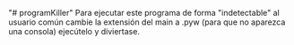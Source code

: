 "# programKiller" 
Para ejecutar este programa de forma "indetectable" al usuario común cambie la extensión del main a .pyw (para que no aparezca una consola) ejecútelo y diviertase.
